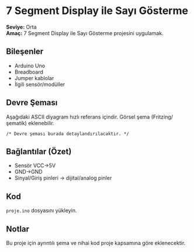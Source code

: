 
# 7 Segment Display ile Sayı Gösterme

**Seviye:** Orta  
**Amaç:** 7 Segment Display ile Sayı Gösterme projesini uygulamak.

## Bileşenler
- Arduino Uno
- Breadboard
- Jumper kablolar
- İlgili sensör/modüller

## Devre Şeması
Aşağıdaki ASCII diyagram hızlı referans içindir. Görsel şema (Fritzing/şematik) eklenebilir.
```
/* Devre şeması burada detaylandırılacaktır. */
```

## Bağlantılar (Özet)
- Sensör VCC->5V
- GND->GND
- Sinyal/Giriş pinleri -> dijital/analog pinler

## Kod
`proje.ino` dosyasını yükleyin.

## Notlar
Bu proje için ayrıntılı şema ve nihai kod proje kapsamına göre eklenecektir.
